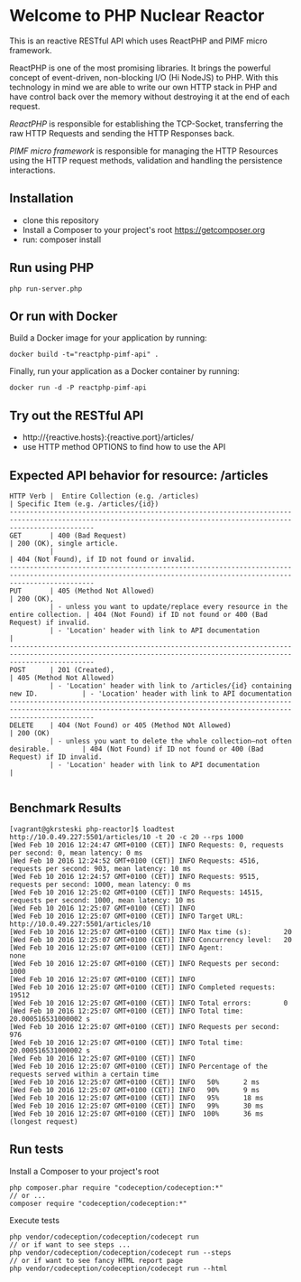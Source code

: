 # Welcome to PHP Nuclear Reactor
This is an reactive RESTful API which uses ReactPHP and PIMF micro framework. 

ReactPHP is one of the most promising libraries. It brings the powerful concept of event-driven, non-blocking I/O 
(Hi NodeJS) to PHP. With this technology in mind we are able to write our own HTTP stack in PHP and have control back 
over the memory without destroying it at the end of each request. 

*ReactPHP* is responsible for establishing the TCP-Socket, transferring the raw HTTP Requests and sending the HTTP Responses back.

*PIMF micro framework* is responsible for managing the HTTP Resources using the HTTP request methods, validation and handling the persistence interactions.

## Installation
- clone this repository
- Install a Composer to your project's root https://getcomposer.org
- run: composer install

## Run using PHP

    php run-server.php

## Or run with Docker

Build a Docker image for your application by running:
    
    docker build -t="reactphp-pimf-api" .
    
Finally, run your application as a Docker container by running:

    docker run -d -P reactphp-pimf-api
   

## Try out the RESTful API
- http://{reactive.hosts}:{reactive.port}/articles/
- use HTTP method OPTIONS to find how to use the API


## Expected API behavior for resource: /articles
```
HTTP Verb |  Entire Collection (e.g. /articles)                                          | Specific Item (e.g. /articles/{id})
-----------------------------------------------------------------------------------------------------------------------------------------------------------------
GET       | 400 (Bad Request)                                                            | 200 (OK), single article.
          |                                                                              | 404 (Not Found), if ID not found or invalid.
-----------------------------------------------------------------------------------------------------------------------------------------------------------------
PUT       | 405 (Method Not Allowed)                                                     | 200 (OK),
          | - unless you want to update/replace every resource in the entire collection. | 404 (Not Found) if ID not found or 400 (Bad Request) if invalid.
          | - 'Location' header with link to API documentation                           |
-----------------------------------------------------------------------------------------------------------------------------------------------------------------
POST      | 201 (Created),                                                               | 405 (Method Not Allowed)
          | - 'Location' header with link to /articles/{id} containing new ID.           | - 'Location' header with link to API documentation
-----------------------------------------------------------------------------------------------------------------------------------------------------------------
DELETE    | 404 (Not Found) or 405 (Method NOt Allowed)                                  | 200 (OK)
          | - unless you want to delete the whole collection—not often desirable.        | 404 (Not Found) if ID not found or 400 (Bad Request) if ID invalid.
          | - 'Location' header with link to API documentation                           |


```

## Benchmark Results
    
    [vagrant@gkrsteski php-reactor]$ loadtest http://10.0.49.227:5501/articles/10 -t 20 -c 20 --rps 1000
    [Wed Feb 10 2016 12:24:47 GMT+0100 (CET)] INFO Requests: 0, requests per second: 0, mean latency: 0 ms
    [Wed Feb 10 2016 12:24:52 GMT+0100 (CET)] INFO Requests: 4516, requests per second: 903, mean latency: 10 ms
    [Wed Feb 10 2016 12:24:57 GMT+0100 (CET)] INFO Requests: 9515, requests per second: 1000, mean latency: 0 ms
    [Wed Feb 10 2016 12:25:02 GMT+0100 (CET)] INFO Requests: 14515, requests per second: 1000, mean latency: 10 ms
    [Wed Feb 10 2016 12:25:07 GMT+0100 (CET)] INFO
    [Wed Feb 10 2016 12:25:07 GMT+0100 (CET)] INFO Target URL:          http://10.0.49.227:5501/articles/10
    [Wed Feb 10 2016 12:25:07 GMT+0100 (CET)] INFO Max time (s):        20
    [Wed Feb 10 2016 12:25:07 GMT+0100 (CET)] INFO Concurrency level:   20
    [Wed Feb 10 2016 12:25:07 GMT+0100 (CET)] INFO Agent:               none
    [Wed Feb 10 2016 12:25:07 GMT+0100 (CET)] INFO Requests per second: 1000
    [Wed Feb 10 2016 12:25:07 GMT+0100 (CET)] INFO
    [Wed Feb 10 2016 12:25:07 GMT+0100 (CET)] INFO Completed requests:  19512
    [Wed Feb 10 2016 12:25:07 GMT+0100 (CET)] INFO Total errors:        0
    [Wed Feb 10 2016 12:25:07 GMT+0100 (CET)] INFO Total time:          20.000516531000002 s
    [Wed Feb 10 2016 12:25:07 GMT+0100 (CET)] INFO Requests per second: 976
    [Wed Feb 10 2016 12:25:07 GMT+0100 (CET)] INFO Total time:          20.000516531000002 s
    [Wed Feb 10 2016 12:25:07 GMT+0100 (CET)] INFO
    [Wed Feb 10 2016 12:25:07 GMT+0100 (CET)] INFO Percentage of the requests served within a certain time
    [Wed Feb 10 2016 12:25:07 GMT+0100 (CET)] INFO   50%      2 ms
    [Wed Feb 10 2016 12:25:07 GMT+0100 (CET)] INFO   90%      9 ms
    [Wed Feb 10 2016 12:25:07 GMT+0100 (CET)] INFO   95%      18 ms
    [Wed Feb 10 2016 12:25:07 GMT+0100 (CET)] INFO   99%      30 ms
    [Wed Feb 10 2016 12:25:07 GMT+0100 (CET)] INFO  100%      36 ms (longest request)


## Run tests
Install a Composer to your project's root

    php composer.phar require "codeception/codeception:*"
    // or ...
    composer require "codeception/codeception:*"
    
Execute tests
    
    php vendor/codeception/codeception/codecept run
    // or if want to see steps ...
    php vendor/codeception/codeception/codecept run --steps
    // or if want to see fancy HTML report page
    php vendor/codeception/codeception/codecept run --html
